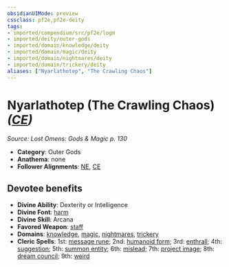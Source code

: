 ```yaml
---
obsidianUIMode: preview
cssclass: pf2e,pf2e-deity
tags:
- imported/compendium/src/pf2e/logm
- imported/deity/outer-gods
- imported/domain/knowledge/deity
- imported/domain/magic/deity
- imported/domain/nightmares/deity
- imported/domain/trickery/deity
aliases: ["Nyarlathotep", "The Crawling Chaos"]
---
```

# Nyarlathotep (The Crawling Chaos) *([CE](chaotic-evil-b1.md))*  
*Source: Lost Omens: Gods & Magic p. 130*  

- **Category**: Outer Gods
- **Anathema**: none
- **Follower Alignments**: [NE](neutral-evil-b1.md), [CE](chaotic-evil-b1.md)

## Devotee benefits

- **Divine Ability**: Dexterity or Intelligence
- **Divine Font**: [harm](../../spells/harm.md)
- **Divine Skill**: Arcana
- **Favored Weapon**: [staff](../../equipment/items/staff.md)
- **Domains**: [knowledge](../domains.md#Knowledge), [magic](../domains.md#Magic), [nightmares](../domains.md#Nightmares), [trickery](../domains.md#Trickery)
- **Cleric Spells**: 1st: [message rune](../../spells/message-rune-logm.md); 2nd: [humanoid form](../../spells/humanoid-form.md); 3rd: [enthrall](../../spells/enthrall.md); 4th: [suggestion](../../spells/suggestion.md); 5th: [summon entity](../../spells/summon-entity.md); 6th: [mislead](../../spells/mislead.md); 7th: [project image](../../spells/project-image.md); 8th: [dream council](../../spells/dream-council.md); 9th: [weird](../../spells/weird.md)